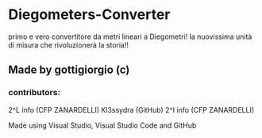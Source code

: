 # Diegometers-Converter

primo e vero convertitore da metri lineari a Diegometri! la nuovissima unità di misura che rivoluzionerà la storia!!

## Made by gottigiorgio (c)
### contributors: 
2^L info (CFP ZANARDELLI)
Kl3ssydra (GitHub)
2^I info (CFP ZANARDELLI)

Made using Visual Studio, Visual Studio Code and GitHub